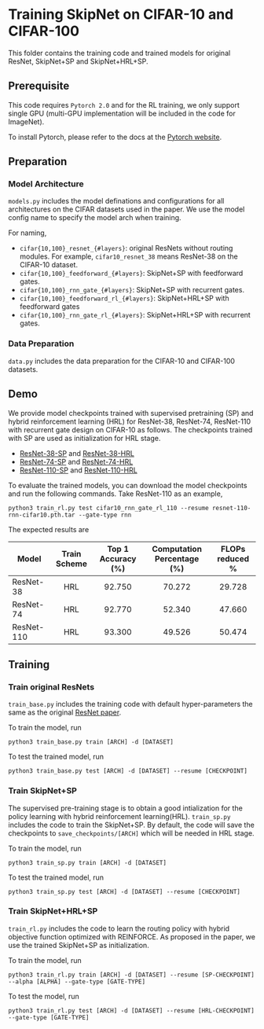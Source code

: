 # Training SkipNet on CIFAR-10 and CIFAR-100 

This folder contains the training code and trained models for original ResNet, SkipNet+SP and SkipNet+HRL+SP. 

## Prerequisite 
This code requires `Pytorch 2.0` and for the RL training, we only support single GPU (multi-GPU implementation will be 
included in the code for ImageNet). 

To install Pytorch, please refer to the docs at the [Pytorch website](http://pytorch.org/).


## Preparation
### Model Architecture
`models.py` includes the model definations and configurations for all architectures on the CIFAR datasets used in the paper.
We use the model config name to specify the model arch when training.  

For naming, 

- `cifar{10,100}_resnet_{#layers}`: original ResNets without routing modules. For example, `cifar10_resnet_38` means ResNet-38
on the CIFAR-10 dataset.
- `cifar{10,100}_feedforward_{#layers}`: SkipNet+SP with feedforward gates. 
- `cifar{10,100}_rnn_gate_{#layers}`: SkipNet+SP with recurrent gates.
- `cifar{10,100}_feedforward_rl_{#layers}`: SkipNet+HRL+SP with feedforward gates
- `cifar{10,100}_rnn_gate_rl_{#layers}`: SkipNet+HRL+SP with recurrent gates.

### Data Preparation
`data.py` includes the data preparation for the CIFAR-10 and CIFAR-100 datasets. 


## Demo

We provide model checkpoints trained with supervised pretraining (SP) and 
hybrid reinforcement learning (HRL) for ResNet-38, ResNet-74, ResNet-110 
with recurrent gate design on CIFAR-10 as follows. The checkpoints trained 
with SP are used as initialization for HRL stage. 

* [ResNet-38-SP](http://people.eecs.berkeley.edu/~xinw/skipnet/resnet-38-rnn-sp-cifar10.pth.tar) and [ResNet-38-HRL](http://people.eecs.berkeley.edu/~xinw/skipnet/resnet-38-rnn-cifar10.pth.tar)
* [ResNet-74-SP](http://people.eecs.berkeley.edu/~xinw/skipnet/resnet-74-rnn-sp-cifar10.pth.tar) and [ResNet-74-HRL](http://people.eecs.berkeley.edu/~xinw/skipnet/resnet-74-rnn-cifar10.pth.tar)
* [ResNet-110-SP](http://people.eecs.berkeley.edu/~xinw/skipnet/resnet-110-rnn-sp-cifar10.pth.tar) and [ResNet-110-HRL](http://people.eecs.berkeley.edu/~xinw/skipnet/resnet-110-rnn-cifar10.pth.tar)

To evaluate the trained models,  you can download the model checkpoints and 
run the following commands. Take ResNet-110 as an example, 

```angular2html
python3 train_rl.py test cifar10_rnn_gate_rl_110 --resume resnet-110-rnn-cifar10.pth.tar --gate-type rnn
```

The expected results are 

|Model | Train Scheme | Top 1 Accuracy (%) | Computation Percentage (%)| FLOPs reduced % |
|-----------| :--------: | :------------------:| :---------------------:| :-----:|
| ResNet-38  | HRL |  92.750 | 70.272 | 29.728 |
| ResNet-74  | HRL |  92.770 | 52.340 | 47.660 |
| ResNet-110 | HRL |  93.300 | 49.526 | 50.474 |



## Training 

### Train original ResNets
`train_base.py` includes the training code with default hyper-parameters the same as the original [ResNet paper](https://arxiv.org/pdf/1512.03385.pdf).

To train the model, run  
```
python3 train_base.py train [ARCH] -d [DATASET] 
```

To test the trained model, run
```
python3 train_base.py test [ARCH] -d [DATASET] --resume [CHECKPOINT]
```

### Train SkipNet+SP
The supervised pre-training stage is to obtain a good intialization for the policy learning with hybrid reinforcement 
learning(HRL). `train_sp.py` includes the code to train the SkipNet+SP. By default, the code will save the checkpoints to 
`save_checkpoints/[ARCH]` which will be needed in HRL stage. 

To train the model, run 
```
python3 train_sp.py train [ARCH] -d [DATASET] 
```

To test the trained model, run
```
python3 train_sp.py test [ARCH] -d [DATASET] --resume [CHECKPOINT]
```

### Train SkipNet+HRL+SP
`train_rl.py` includes the code to learn the routing policy with hybrid objective function optimized with REINFORCE. As 
proposed in the paper, we use the trained SkipNet+SP as initialization. 

To train the model, run 
```
python3 train_rl.py train [ARCH] -d [DATASET] --resume [SP-CHECKPOINT] --alpha [ALPHA] --gate-type [GATE-TYPE]
```

To test the model, run 
```
python3 train_rl.py test [ARCH] -d [DATASET] --resume [HRL-CHECKPOINT] --gate-type [GATE-TYPE]
```









